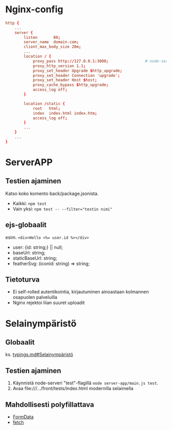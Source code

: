 # Nginx-config

```conf
http {
    ...
    server {
        listen       80;
        server_name  domain.com;
        client_max_body_size 20m;
        ...
        location / {
            proxy_pass http://127.0.0.1:3000;                # node-serverin url
            proxy_http_version 1.1;
            proxy_set_header Upgrade $http_upgrade;
            proxy_set_header Connection 'upgrade';
            proxy_set_header Host $host;
            proxy_cache_bypass $http_upgrade;
            access_log off;
        }

        location /static {
            root   html;
            index  index.html index.htm;
            access_log off;
        }
        ...
    }
    ...
}
```

# ServerAPP

## Testien ajaminen

Katso koko komento back/package.jsonista.

- Kaikki: `npm test`
- Vain yksi: `npm test -- --filter="testin nimi"`

## ejs-globaalit

esim. `<div>Hello <%= user.id %></div>`

- user: {id: string;} || null;
- baseUrl: string;
- staticBaseUrl: string;
- featherSvg: (iconId: string) => string;

## Tietoturva

- Ei self-rolled autentikointia, kirjautuminen ainoastaan kolmannen osapuolen palveluilla
- Nginx rejektoi liian suuret uploadit

# Selainympäristö

## Globaalit

ks. [typings.md#Selainympäristö](typing.md#Selainympäristö)

## Testien ajaminen

1. Käynnistä node-serveri "test"-flagillä `node server-app/main.js test`.
2. Avaa file:///.../front/tests/index.html modernilla selaimella

## Mahdollisesti polyfillattava

- [FormData](https://developer.mozilla.org/en-US/docs/Web/API/FormData)
- [fetch](https://developer.mozilla.org/en-US/docs/Web/API/Fetch_API)